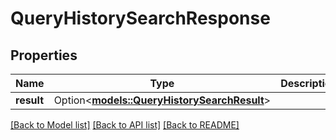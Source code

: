 # QueryHistorySearchResponse

## Properties

Name | Type | Description | Notes
------------ | ------------- | ------------- | -------------
**result** | Option<[**models::QueryHistorySearchResult**](QueryHistorySearchResult.md)> |  | [optional]

[[Back to Model list]](../README.md#documentation-for-models) [[Back to API list]](../README.md#documentation-for-api-endpoints) [[Back to README]](../README.md)


